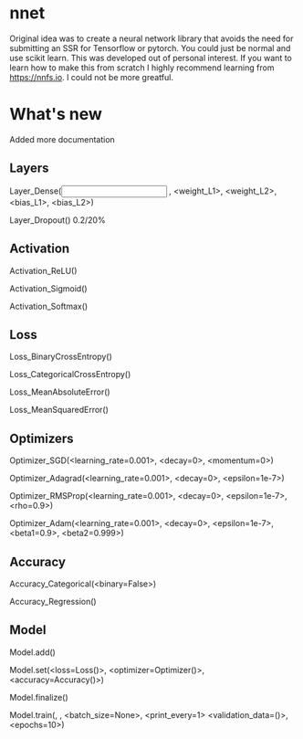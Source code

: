 # nnet
Original idea was to create a neural network library that avoids the need for submitting an SSR for Tensorflow or pytorch.
You could just be normal and use scikit learn. This was developed out of personal interest.
If you want to learn how to make this from scratch I highly recommend learning from https://nnfs.io. I could not be more greatful.

# What's new
Added more documentation

## Layers
Layer_Dense(<input> <output>, <weight_L1>, <weight_L2>, <bias_L1>, <bias_L2>)

Layer_Dropout(<Percent of missing neurons>) 0.2/20%

## Activation

Activation_ReLU()

Activation_Sigmoid()

Activation_Softmax()

## Loss
Loss_BinaryCrossEntropy()

Loss_CategoricalCrossEntropy()

Loss_MeanAbsoluteError()

Loss_MeanSquaredError()

## Optimizers
Optimizer_SGD(<learning_rate=0.001>, <decay=0>, <momentum=0>)

Optimizer_Adagrad(<learning_rate=0.001>, <decay=0>, <epsilon=1e-7>)

Optimizer_RMSProp(<learning_rate=0.001>, <decay=0>, <epsilon=1e-7>, <rho=0.9>)

Optimizer_Adam(<learning_rate=0.001>, <decay=0>, <epsilon=1e-7>, <beta1=0.9>, <beta2=0.999>)

## Accuracy
Accuracy_Categorical(<binary=False>)

Accuracy_Regression()

## Model
Model.add(<Layer or Activation>)

Model.set(<loss=Loss()>, <optimizer=Optimizer()>, <accuracy=Accuracy()>)

Model.finalize()

Model.train(<Train>, <Test>, <batch_size=None>, <print_every=1> <validation_data=()>, <epochs=10>)
